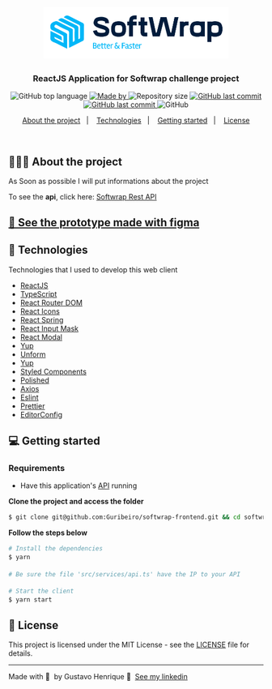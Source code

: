 <h1 align="center">
  <img alt="Logo" src="src/assets/softwrap.png">
</h1>

<h3 align="center">
  ReactJS Application for Softwrap challenge project
</h3>

<p align="center">
  <img alt="GitHub top language" src="https://img.shields.io/github/languages/top/Guribeiro/softwrap-frontend?color=00B7F8">

 <a href="https://www.linkedin.com/in/gustavohribeiro/" target="_blank" rel="noopener noreferrer">
    <img alt="Made by" src="https://img.shields.io/badge/made%20by-Gustavo%20Henrique-00B7F8">
  </a>

   <img alt="Repository size" src="https://img.shields.io/github/repo-size/Guribeiro/softwrap-frontend?color=00B7F8">

   <a href="https://github.com/Guribeiro/softwrap-api/commits">
    <img alt="GitHub last commit" src="https://img.shields.io/github/last-commit/Guribeiro/softwrap-frontend?color=00B7F8">
  </a>

 <a href="https://github.com/Guribeiro/softwrap-api/stargazers">
    <img alt="GitHub last commit" src="https://img.shields.io/github/stars/Guribeiro/softwrap-frontend?color=00B7F8">
  </a>

  <img alt="GitHub" src="https://img.shields.io/github/license/Guribeiro/softwrap-frontend?color=00B7F8">
</p>

<p align="center">
  <a href="#%EF%B8%8F-about-the-project">About the project</a>&nbsp;&nbsp;&nbsp;|&nbsp;&nbsp;&nbsp;
  <a href="#-technologies">Technologies</a>&nbsp;&nbsp;&nbsp;|&nbsp;&nbsp;&nbsp;
  <a href="#-getting-started">Getting started</a>&nbsp;&nbsp;&nbsp;|&nbsp;&nbsp;&nbsp;
  <a href="#-license">License</a>
</p>

</br>

## 💇🏻‍♂️ About the project

As Soon as possible I will put informations about the project

To see the **api**, click here: [Softwrap Rest API](https://github.com/Guribeiro/softwrap-api)</br>

## [🌌 See the prototype made with figma](https://www.figma.com/file/oxmKlX2Q6VjgJBlXjyVI8J/Softwrap-challenge?node-id=0%3A1)

## 🚀 Technologies

Technologies that I used to develop this web client

- [ReactJS](https://reactjs.org/)
- [TypeScript](https://www.typescriptlang.org/)
- [React Router DOM](https://reacttraining.com/react-router/)
- [React Icons](https://react-icons.netlify.com/#/)
- [React Spring](https://react-spring.io/)
- [React Input Mask](https://github.com/sanniassin/react-input-mask)
- [React Modal](https://github.com/reactjs/react-modal)
- [Yup](https://github.com/jquense/yup)
- [Unform](https://unform.dev/)
- [Yup](https://github.com/jquense/yup)
- [Styled Components](https://styled-components.com/)
- [Polished](https://github.com/styled-components/polished)
- [Axios](https://github.com/axios/axios)
- [Eslint](https://eslint.org/)
- [Prettier](https://prettier.io/)
- [EditorConfig](https://editorconfig.org/)

## 💻 Getting started

### Requirements

- Have this application's [API](https://github.com/Guribeiro/softwrap-api) running

**Clone the project and access the folder**

```bash
$ git clone git@github.com:Guribeiro/softwrap-frontend.git && cd softwrap-frontend
```

**Follow the steps below**

```bash
# Install the dependencies
$ yarn

# Be sure the file 'src/services/api.ts' have the IP to your API

# Start the client
$ yarn start
```

## 📝 License

This project is licensed under the MIT License - see the [LICENSE](LICENSE) file for details.

---

Made with 💜 &nbsp;by Gustavo Henrique 👋 &nbsp;[See my linkedin](https://www.linkedin.com/in/gustavohribeiro/)

